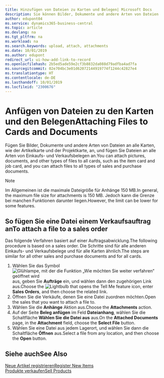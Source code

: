 ```yaml
---
title: Hinzufügen von Dateien zu Karten und Belegen| Microsoft Docs
description: Sie können Bilder, Dokumente und andere Arten von Dateien an alle Karten und alle Arten von Verkaufs- und Einkaufsbelegen anfügen.
author: edupont04
ms.service: dynamics365-business-central
ms.topic: article
ms.devlang: na
ms.tgt_pltfrm: na
ms.workload: na
ms.search.keywords: upload, attach, attachments
ms.date: 10/01/2019
ms.author: edupont
redirect_url: ui-how-add-link-to-record
ms.openlocfilehash: 2b5ed5ade59e2cf3b8832da088d79adfba4ad7fa
ms.sourcegitcommit: 02e704bc3e01d62072144919774f1244c42827e4
ms.translationtype: HT
ms.contentlocale: de-DE
ms.lasthandoff: 10/01/2019
ms.locfileid: "2300676"
---
```

# <a name="attaching-files-to-cards-and-documents"></a><span data-ttu-id="ac79f-103">Anfügen von Dateien zu den Karten und den Belegen</span><span class="sxs-lookup"><span data-stu-id="ac79f-103">Attaching Files to Cards and Documents</span></span>
<span data-ttu-id="ac79f-104">Fügen Sie Bilder, Dokumente und andere Arten von Dateien an alle Karten, wie der Artikelkarte und der Projektkarte, an, und fügen Sie Dateien an alle Arten von Einkaufs- und Verkaufsbelegen an.</span><span class="sxs-lookup"><span data-stu-id="ac79f-104">You can attach pictures, documents, and other types of files to all cards, such as the item card and job card, and you can attach files to all types of sales and purchase documents.</span></span>

> [!Note]
> <span data-ttu-id="ac79f-105">Im Allgemeinen ist die maximale Dateigröße für Anhänge 150 MB.</span><span class="sxs-lookup"><span data-stu-id="ac79f-105">In general, the maximum file size for attachments is 150 MB.</span></span> <span data-ttu-id="ac79f-106">Jedoch kann die Grenze bei manchen Funktionen darunter liegen.</span><span class="sxs-lookup"><span data-stu-id="ac79f-106">However, the limit can be lower for some features.</span></span>

## <a name="to-attach-a-file-to-a-sales-order"></a><span data-ttu-id="ac79f-107">So fügen Sie eine Datei einem Verkaufsauftrag an</span><span class="sxs-lookup"><span data-stu-id="ac79f-107">To attach a file to a sales order</span></span>
<span data-ttu-id="ac79f-108">Das folgende Verfahren basiert auf einer Auftragsabwicklung.</span><span class="sxs-lookup"><span data-stu-id="ac79f-108">The following procedure is based on a sales order.</span></span> <span data-ttu-id="ac79f-109">Die Schritte sind für alle anderen Einkaufs- und Verkaufsbelege und für alle Karten ähnlich.</span><span class="sxs-lookup"><span data-stu-id="ac79f-109">The steps are similar for all other sales and purchase documents and for all cards.</span></span>

1. <span data-ttu-id="ac79f-110">Wählen Sie das Symbol ![Glühlampe, mit der die Funktion „Wie möchten Sie weiter verfahren“ geöffnet wird](media/ui-search/search_small.png "Wie möchten Sie weiter verfahren?") aus, geben Sie **Aufträge** ein, und wählen dann den zugehörigen Link aus.</span><span class="sxs-lookup"><span data-stu-id="ac79f-110">Choose the ![Lightbulb that opens the Tell Me feature](media/ui-search/search_small.png "Tell me what you want to do") icon, enter **Sales Orders**, and then choose the related link.</span></span>
2. <span data-ttu-id="ac79f-111">Öffnen Sie die Verkäufe, denen Sie eine Datei zuordnen möchten.</span><span class="sxs-lookup"><span data-stu-id="ac79f-111">Open the sales that you want to attach a file to.</span></span>
3. <span data-ttu-id="ac79f-112">Wählen Sie die **Anhänge** Aktion aus.</span><span class="sxs-lookup"><span data-stu-id="ac79f-112">Choose the **Attachments** action.</span></span>
4. <span data-ttu-id="ac79f-113">Auf der Seite **Beleg anfügen** im Feld **Dateianhang**, wählen Sie die Schaltfläche **Wählen Sie die Datei aus** aus.</span><span class="sxs-lookup"><span data-stu-id="ac79f-113">On the **Attached Documents** page, in the **Attachment** field, choose the **Select File** button.</span></span>
5. <span data-ttu-id="ac79f-114">Wählen Sie eine Datei aus jedem Lagerort, und wählen Sie dann die Schaltfläche **Öffnen** aus.</span><span class="sxs-lookup"><span data-stu-id="ac79f-114">Select a file from any location, and then choose the **Open** button.</span></span>

## <a name="see-also"></a><span data-ttu-id="ac79f-115">Siehe auch</span><span class="sxs-lookup"><span data-stu-id="ac79f-115">See Also</span></span>
[<span data-ttu-id="ac79f-116">Neue Artikel registrieren</span><span class="sxs-lookup"><span data-stu-id="ac79f-116">Register New Items</span></span>](inventory-how-register-new-items.md)  
[<span data-ttu-id="ac79f-117">Produkte verkaufen</span><span class="sxs-lookup"><span data-stu-id="ac79f-117">Sell Products</span></span>](sales-how-sell-products.md)
